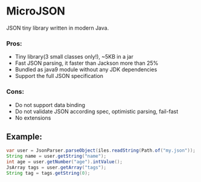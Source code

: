 # MicroJSON

JSON tiny library written in modern Java.

### Pros:
- Tiny library(3 small classes only!), ~5KB in a jar
- Fast JSON parsing, it faster than Jackson more than 25%
- Bundled as java9 module without any JDK dependencies
- Support the full JSON specification

### Cons:
- Do not support data binding
- Do not validate JSON according spec, optimistic parsing, fail-fast
- No extensions



## Example:

```java
var user = JsonParser.parseObject(iles.readString(Path.of("my.json"));
String name = user.getString("name");
int age = user.getNumber("age").intValue();
JsArray tags = user.getArray("tags");
String tag = tags.getString(0);
```
